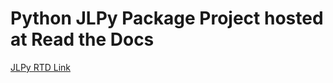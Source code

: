 # Python JLPy Package Project hosted at Read the Docs
[JLPy RTD Link](https://jlpy.readthedocs.io/en/latest/)
